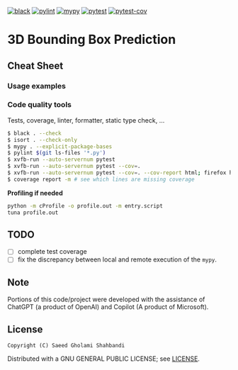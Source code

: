 [![black](https://github.com/saeedghsh/bbox_3d_prediction/actions/workflows/formatting.yml/badge.svg?branch=master)](https://github.com/saeedghsh/bbox_3d_prediction/actions/workflows/formatting.yml)
[![pylint](https://github.com/saeedghsh/bbox_3d_prediction/actions/workflows/pylint.yml/badge.svg?branch=master)](https://github.com/saeedghsh/bbox_3d_prediction/actions/workflows/pylint.yml)
[![mypy](https://github.com/saeedghsh/bbox_3d_prediction/actions/workflows/type-check.yml/badge.svg?branch=master)](https://github.com/saeedghsh/bbox_3d_prediction/actions/workflows/type-check.yml)
[![pytest](https://github.com/saeedghsh/bbox_3d_prediction/actions/workflows/pytest.yml/badge.svg?branch=master)](https://github.com/saeedghsh/bbox_3d_prediction/actions/workflows/pytest.yml)
[![pytest-cov](https://github.com/saeedghsh/bbox_3d_prediction/actions/workflows/pytest-cov.yml/badge.svg?branch=master)](https://github.com/saeedghsh/bbox_3d_prediction/actions/workflows/pytest-cov.yml)

# 3D Bounding Box Prediction

## Cheat Sheet

### Usage examples

### Code quality tools

Tests, coverage, linter, formatter, static type check, ...
```bash
$ black . --check
$ isort . --check-only
$ mypy . --explicit-package-bases
$ pylint $(git ls-files '*.py')
$ xvfb-run --auto-servernum pytest
$ xvfb-run --auto-servernum pytest --cov=.
$ xvfb-run --auto-servernum pytest --cov=. --cov-report html; firefox htmlcov/index.html
$ coverage report -m # see which lines are missing coverage
```

**Profiling if needed**
```bash
python -m cProfile -o profile.out -m entry.script
tuna profile.out
```

## TODO
* [ ] complete test coverage
* [ ] fix the discrepancy between local and remote execution of the `mypy`.

## Note
Portions of this code/project were developed with the assistance of ChatGPT (a product of OpenAI) and Copilot (A product of Microsoft).

## License
```
Copyright (C) Saeed Gholami Shahbandi
```

Distributed with a GNU GENERAL PUBLIC LICENSE; see [LICENSE](https://github.com/saeedghsh/bbox_3d_prediction/blob/master/LICENSE).